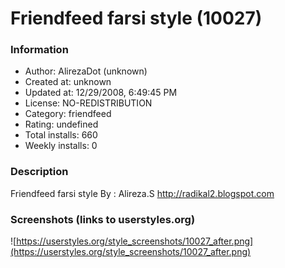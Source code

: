 # Friendfeed farsi style (10027)

### Information
- Author: AlirezaDot (unknown)
- Created at: unknown
- Updated at: 12/29/2008, 6:49:45 PM
- License: NO-REDISTRIBUTION
- Category: friendfeed
- Rating: undefined
- Total installs: 660
- Weekly installs: 0


### Description
Friendfeed farsi style
By : Alireza.S
http://radikal2.blogspot.com


### Screenshots (links to userstyles.org)
![https://userstyles.org/style_screenshots/10027_after.png](https://userstyles.org/style_screenshots/10027_after.png)



